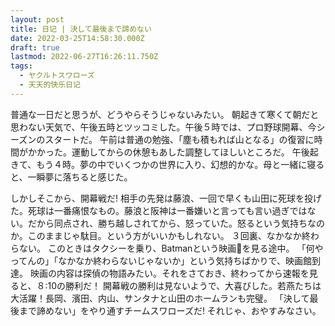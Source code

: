 ```yaml
---
layout: post
title: 日记 | 決して最後まで諦めない
date: 2022-03-25T14:58:30.000Z
draft: true
lastmod: 2022-06-27T16:26:11.750Z
tags:
  - ヤクルトスワローズ
  - 天天的快乐日记
---
```

普通な一日だと思うが、どうやらそうじゃないみたい。
朝起きて寒くて朝だと思わない天気で、午後五時とツッコミした。午後５時では、プロ野球開幕、今シーズンのスタートだ。
午前は普通の勉強、「塵も積もれば山となる」の復習に時間がかかった。運動してからの休憩もあした調整してほしいところだ。
午後起きて、もう４時。夢の中でいくつかの世界に入り、幻想的かな。母と一緒に寝ると、一瞬夢に落ちると感じた。

しかしそこから、開幕戦だ!
相手の先発は藤浪、一回で早くも山田に死球を投げた。死球は一番痛恨なもの。藤浪と阪神は一番嫌いと言っても言い過ぎではない。だから同点され、勝ち越しされてから、怒っていた。怒るという気持ちなのか。このままじゃ駄目。という方がいいかもしれない。
３回裏、なかなか終わらない。
このときはタクシーを乗り、Batmanという映画🎥を見る途中。
「何やってんの」「なかなか終わらないじゃないか」という気持ちばかりで、映画館到達。
映画の内容は探偵の物語みたい。それをさておき、終わってから速報を見ると、８:10の勝利だ！
開幕戦の勝利は見ないようで、大喜びした。若燕たちは大活躍！長岡、濱田、内山、サンタナと山田のホームランも完璧。
「決して最後まで諦めない」をやり通すチームスワローズだ!
それじゃ、おやすみなさい。
